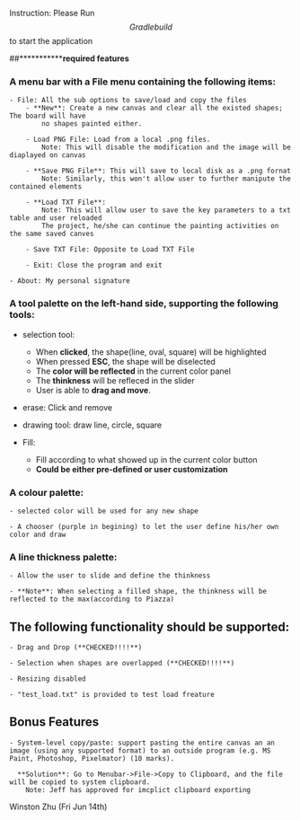 Instruction: Please Run $$Gradle build$$ to start the application

##***************************************required features****************************

### A **menu bar** with a File menu containing the following items:
	- File: All the sub options to save/load and copy the files 
		- **New**: Create a new canvas and clear all the existed shapes; The board will have
			no shapes painted either.

		- Load PNG File: Load from a local .png files.
			Note: This will disable the modification and the image will be diaplayed on canvas

		- **Save PNG File**: This will save to local disk as a .png fornat
			Note: Similarly, this won't allow user to further manipute the contained elements

		- **Load TXT File**:
			Note: This will allow user to save the key parameters to a txt table and user reloaded
			The project, he/she can continue the painting activities on the same saved canves

		- Save TXT File: Opposite to Load TXT File

		- Exit: Close the program and exit

	- About: My personal signature

### A tool palette on the left-hand side, supporting the following tools:
   - selection tool:
        * When **clicked**, the shape(line, oval, square) will be highlighted
        * When pressed **ESC**, the shape will be diselected
        * The **color will be reflected** in the current color panel
        * The **thinkness** will be refleced in the slider
        * User is able to **drag and move**.

   - erase: Click and remove

   - drawing tool: draw line, circle, square

   - Fill:
        * Fill according to what showed up in the current color button
        * **Could be either pre-defined or user customization**

### A colour palette:
    - selected color will be used for any new shape

    - A chooser (purple in begining) to let the user define his/her own color and draw

### A line thickness palette:
    - Allow the user to slide and define the thinkness

    - **Note**: When selecting a filled shape, the thinkness will be reflected to the max(according to Piazza)

## **The following functionality should be supported**:

    - Drag and Drop (**CHECKED!!!!**)

    - Selection when shapes are overlapped (**CHECKED!!!!**)

    - Resizing disabled 

    - "test_load.txt" is provided to test load freature 


## **Bonus Features**

    - System-level copy/paste: support pasting the entire canvas an an image (using any supported format) to an outside program (e.g. MS Paint, Photoshop, Pixelmator) (10 marks).

      **Solution**: Go to Menubar->File->Copy to Clipboard, and the file will be copied to system clipboard.
        Note: Jeff has approved for imcplict clipboard exporting 

Winston Zhu (Fri Jun 14th) 
